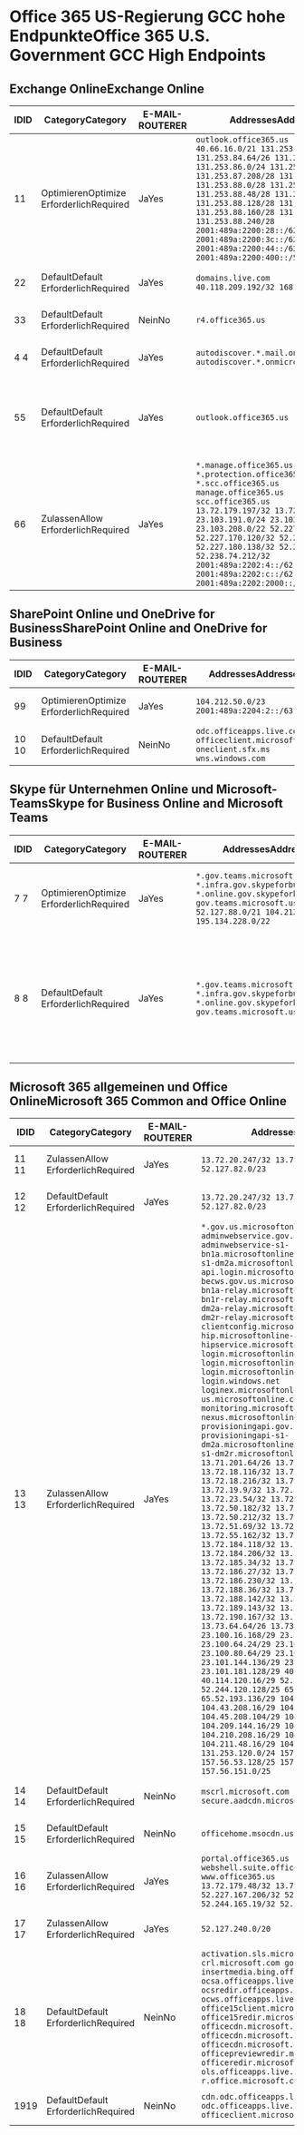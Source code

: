 <!--This file was automatically generated by a script, any manual changes will be overwritten.-->
<!--Please contact the Office 365 Endpoints team with any questions.-->
<!--USGovGCCHigh endpoints version 2018063000-->
<!--File generated 2018-07-20 14:25:13.8573-->

# <a name="office-365-us-government-gcc-high-endpoints"></a><span data-ttu-id="2129b-101">Office 365 US-Regierung GCC hohe Endpunkte</span><span class="sxs-lookup"><span data-stu-id="2129b-101">Office 365 U.S. Government GCC High Endpoints</span></span>


## <a name="exchange-online"></a><span data-ttu-id="2129b-102">Exchange Online</span><span class="sxs-lookup"><span data-stu-id="2129b-102">Exchange Online</span></span>

<span data-ttu-id="2129b-103">ID</span><span class="sxs-lookup"><span data-stu-id="2129b-103">ID</span></span> | <span data-ttu-id="2129b-104">Category</span><span class="sxs-lookup"><span data-stu-id="2129b-104">Category</span></span>             | <span data-ttu-id="2129b-105">E-MAIL-ROUTER</span><span class="sxs-lookup"><span data-stu-id="2129b-105">ER</span></span>  | <span data-ttu-id="2129b-106">Addresses</span><span class="sxs-lookup"><span data-stu-id="2129b-106">Addresses</span></span>                                                                                                                                                                                                                                                                                                                                                                                                                    | <span data-ttu-id="2129b-107">Ports</span><span class="sxs-lookup"><span data-stu-id="2129b-107">Ports</span></span>                          
-- | -------------------- | --- | ---------------------------------------------------------------------------------------------------------------------------------------------------------------------------------------------------------------------------------------------------------------------------------------------------------------------------------------------------------------------------------------------------------------------------- | -------------------------------
<span data-ttu-id="2129b-108">1</span><span class="sxs-lookup"><span data-stu-id="2129b-108">1</span></span>  | <span data-ttu-id="2129b-109">Optimieren</span><span class="sxs-lookup"><span data-stu-id="2129b-109">Optimize</span></span><BR><span data-ttu-id="2129b-110">Erforderlich</span><span class="sxs-lookup"><span data-stu-id="2129b-110">Required</span></span> | <span data-ttu-id="2129b-111">Ja</span><span class="sxs-lookup"><span data-stu-id="2129b-111">Yes</span></span> | `outlook.office365.us`<BR>`40.66.16.0/21 131.253.83.0/26 131.253.84.64/26 131.253.84.192/26 131.253.86.0/24 131.253.87.144/28 131.253.87.208/28 131.253.87.240/28 131.253.88.0/28 131.253.88.32/28 131.253.88.48/28 131.253.88.96/28 131.253.88.128/28 131.253.88.144/28 131.253.88.160/28 131.253.88.192/28 131.253.88.240/28 2001:489a:2200:28::/62 2001:489a:2200:3c::/62 2001:489a:2200:44::/62 2001:489a:2200:400::/56` | <span data-ttu-id="2129b-112">**TCP:** 443, 80</span><span class="sxs-lookup"><span data-stu-id="2129b-112">**TCP:** 443, 80</span></span>               
<span data-ttu-id="2129b-113">2</span><span class="sxs-lookup"><span data-stu-id="2129b-113">2</span></span>  | <span data-ttu-id="2129b-114">Default</span><span class="sxs-lookup"><span data-stu-id="2129b-114">Default</span></span><BR><span data-ttu-id="2129b-115">Erforderlich</span><span class="sxs-lookup"><span data-stu-id="2129b-115">Required</span></span>  | <span data-ttu-id="2129b-116">Ja</span><span class="sxs-lookup"><span data-stu-id="2129b-116">Yes</span></span> | `domains.live.com`<BR>`40.118.209.192/32 168.62.190.41/32`                                                                                                                                                                                                                                                                                                                                                                   | <span data-ttu-id="2129b-117">**TCP:** 443, 80</span><span class="sxs-lookup"><span data-stu-id="2129b-117">**TCP:** 443, 80</span></span>               
<span data-ttu-id="2129b-118">3</span><span class="sxs-lookup"><span data-stu-id="2129b-118">3</span></span>  | <span data-ttu-id="2129b-119">Default</span><span class="sxs-lookup"><span data-stu-id="2129b-119">Default</span></span><BR><span data-ttu-id="2129b-120">Erforderlich</span><span class="sxs-lookup"><span data-stu-id="2129b-120">Required</span></span>  | <span data-ttu-id="2129b-121">Nein</span><span class="sxs-lookup"><span data-stu-id="2129b-121">No</span></span>  | `r4.office365.us`                                                                                                                                                                                                                                                                                                                                                                                                            | <span data-ttu-id="2129b-122">**TCP:** 443, 80</span><span class="sxs-lookup"><span data-stu-id="2129b-122">**TCP:** 443, 80</span></span>               
<span data-ttu-id="2129b-123">4 </span><span class="sxs-lookup"><span data-stu-id="2129b-123">4</span></span>  | <span data-ttu-id="2129b-124">Default</span><span class="sxs-lookup"><span data-stu-id="2129b-124">Default</span></span><BR><span data-ttu-id="2129b-125">Erforderlich</span><span class="sxs-lookup"><span data-stu-id="2129b-125">Required</span></span>  | <span data-ttu-id="2129b-126">Ja</span><span class="sxs-lookup"><span data-stu-id="2129b-126">Yes</span></span> | `autodiscover.*.mail.onmicrosoft.com autodiscover.*.onmicrosoft.com`                                                                                                                                                                                                                                                                                                                                                         | <span data-ttu-id="2129b-127">**TCP:** 443, 80</span><span class="sxs-lookup"><span data-stu-id="2129b-127">**TCP:** 443, 80</span></span>               
<span data-ttu-id="2129b-128">5</span><span class="sxs-lookup"><span data-stu-id="2129b-128">5</span></span>  | <span data-ttu-id="2129b-129">Default</span><span class="sxs-lookup"><span data-stu-id="2129b-129">Default</span></span><BR><span data-ttu-id="2129b-130">Erforderlich</span><span class="sxs-lookup"><span data-stu-id="2129b-130">Required</span></span>  | <span data-ttu-id="2129b-131">Ja</span><span class="sxs-lookup"><span data-stu-id="2129b-131">Yes</span></span> | `outlook.office365.us`                                                                                                                                                                                                                                                                                                                                                                                                       | <span data-ttu-id="2129b-132">**TCP:** 143, 25, 587, 993, 995</span><span class="sxs-lookup"><span data-stu-id="2129b-132">**TCP:** 143, 25, 587, 993, 995</span></span>
<span data-ttu-id="2129b-133">6</span><span class="sxs-lookup"><span data-stu-id="2129b-133">6</span></span>  | <span data-ttu-id="2129b-134">Zulassen</span><span class="sxs-lookup"><span data-stu-id="2129b-134">Allow</span></span><BR><span data-ttu-id="2129b-135">Erforderlich</span><span class="sxs-lookup"><span data-stu-id="2129b-135">Required</span></span>    | <span data-ttu-id="2129b-136">Ja</span><span class="sxs-lookup"><span data-stu-id="2129b-136">Yes</span></span> | `*.manage.office365.us *.protection.office365.us *.scc.office365.us manage.office365.us scc.office365.us`<BR>`13.72.179.197/32 13.72.183.70/32 23.103.191.0/24 23.103.199.128/25 23.103.208.0/22 52.227.170.14/32 52.227.170.120/32 52.227.178.94/32 52.227.180.138/32 52.227.182.149/32 52.238.74.212/32 2001:489a:2202:4::/62 2001:489a:2202:c::/62 2001:489a:2202:2000::/63`                                              | <span data-ttu-id="2129b-137">**TCP:** 25, 443</span><span class="sxs-lookup"><span data-stu-id="2129b-137">**TCP:** 25, 443</span></span>               

## <a name="sharepoint-online-and-onedrive-for-business"></a><span data-ttu-id="2129b-138">SharePoint Online und OneDrive for Business</span><span class="sxs-lookup"><span data-stu-id="2129b-138">SharePoint Online and OneDrive for Business</span></span>

<span data-ttu-id="2129b-139">ID</span><span class="sxs-lookup"><span data-stu-id="2129b-139">ID</span></span> | <span data-ttu-id="2129b-140">Category</span><span class="sxs-lookup"><span data-stu-id="2129b-140">Category</span></span>             | <span data-ttu-id="2129b-141">E-MAIL-ROUTER</span><span class="sxs-lookup"><span data-stu-id="2129b-141">ER</span></span>  | <span data-ttu-id="2129b-142">Addresses</span><span class="sxs-lookup"><span data-stu-id="2129b-142">Addresses</span></span>                                                                             | <span data-ttu-id="2129b-143">Ports</span><span class="sxs-lookup"><span data-stu-id="2129b-143">Ports</span></span>           
-- | -------------------- | --- | ------------------------------------------------------------------------------------- | ----------------
<span data-ttu-id="2129b-144">9</span><span class="sxs-lookup"><span data-stu-id="2129b-144">9</span></span>  | <span data-ttu-id="2129b-145">Optimieren</span><span class="sxs-lookup"><span data-stu-id="2129b-145">Optimize</span></span><BR><span data-ttu-id="2129b-146">Erforderlich</span><span class="sxs-lookup"><span data-stu-id="2129b-146">Required</span></span> | <span data-ttu-id="2129b-147">Ja</span><span class="sxs-lookup"><span data-stu-id="2129b-147">Yes</span></span> | `104.212.50.0/23 2001:489a:2204:2::/63`                                               | <span data-ttu-id="2129b-148">**TCP:** 443, 80</span><span class="sxs-lookup"><span data-stu-id="2129b-148">**TCP:** 443, 80</span></span>
<span data-ttu-id="2129b-149">10 </span><span class="sxs-lookup"><span data-stu-id="2129b-149">10</span></span> | <span data-ttu-id="2129b-150">Default</span><span class="sxs-lookup"><span data-stu-id="2129b-150">Default</span></span><BR><span data-ttu-id="2129b-151">Erforderlich</span><span class="sxs-lookup"><span data-stu-id="2129b-151">Required</span></span>  | <span data-ttu-id="2129b-152">Nein</span><span class="sxs-lookup"><span data-stu-id="2129b-152">No</span></span>  | `odc.officeapps.live.com officeclient.microsoft.com oneclient.sfx.ms wns.windows.com` | <span data-ttu-id="2129b-153">**TCP:** 443, 80</span><span class="sxs-lookup"><span data-stu-id="2129b-153">**TCP:** 443, 80</span></span>

## <a name="skype-for-business-online-and-microsoft-teams"></a><span data-ttu-id="2129b-154">Skype für Unternehmen Online und Microsoft-Teams</span><span class="sxs-lookup"><span data-stu-id="2129b-154">Skype for Business Online and Microsoft Teams</span></span>

<span data-ttu-id="2129b-155">ID</span><span class="sxs-lookup"><span data-stu-id="2129b-155">ID</span></span> | <span data-ttu-id="2129b-156">Category</span><span class="sxs-lookup"><span data-stu-id="2129b-156">Category</span></span>             | <span data-ttu-id="2129b-157">E-MAIL-ROUTER</span><span class="sxs-lookup"><span data-stu-id="2129b-157">ER</span></span>  | <span data-ttu-id="2129b-158">Addresses</span><span class="sxs-lookup"><span data-stu-id="2129b-158">Addresses</span></span>                                                                                                                                                               | <span data-ttu-id="2129b-159">Ports</span><span class="sxs-lookup"><span data-stu-id="2129b-159">Ports</span></span>                                             
-- | -------------------- | --- | ----------------------------------------------------------------------------------------------------------------------------------------------------------------------- | --------------------------------------------------
<span data-ttu-id="2129b-160">7 </span><span class="sxs-lookup"><span data-stu-id="2129b-160">7</span></span>  | <span data-ttu-id="2129b-161">Optimieren</span><span class="sxs-lookup"><span data-stu-id="2129b-161">Optimize</span></span><BR><span data-ttu-id="2129b-162">Erforderlich</span><span class="sxs-lookup"><span data-stu-id="2129b-162">Required</span></span> | <span data-ttu-id="2129b-163">Ja</span><span class="sxs-lookup"><span data-stu-id="2129b-163">Yes</span></span> | `*.gov.teams.microsoft.us *.infra.gov.skypeforbusiness.us *.online.gov.skypeforbusiness.us gov.teams.microsoft.us`<BR>`52.127.88.0/21 104.212.44.0/22 195.134.228.0/22` | <span data-ttu-id="2129b-164">**TCP:** 443, 80</span><span class="sxs-lookup"><span data-stu-id="2129b-164">**TCP:** 443, 80</span></span><BR><span data-ttu-id="2129b-165">**UDP:** 3478</span><span class="sxs-lookup"><span data-stu-id="2129b-165">**UDP:** 3478</span></span>                 
<span data-ttu-id="2129b-166">8 </span><span class="sxs-lookup"><span data-stu-id="2129b-166">8</span></span>  | <span data-ttu-id="2129b-167">Default</span><span class="sxs-lookup"><span data-stu-id="2129b-167">Default</span></span><BR><span data-ttu-id="2129b-168">Erforderlich</span><span class="sxs-lookup"><span data-stu-id="2129b-168">Required</span></span>  | <span data-ttu-id="2129b-169">Ja</span><span class="sxs-lookup"><span data-stu-id="2129b-169">Yes</span></span> | `*.gov.teams.microsoft.us *.infra.gov.skypeforbusiness.us *.online.gov.skypeforbusiness.us gov.teams.microsoft.us`                                                      | <span data-ttu-id="2129b-170">**TCP:** 5061, 50000 – 59999</span><span class="sxs-lookup"><span data-stu-id="2129b-170">**TCP:** 5061, 50000-59999</span></span><BR><span data-ttu-id="2129b-171">**UDP:** 50000 – 59999</span><span class="sxs-lookup"><span data-stu-id="2129b-171">**UDP:** 50000-59999</span></span>

## <a name="microsoft-365-common-and-office-online"></a><span data-ttu-id="2129b-172">Microsoft 365 allgemeinen und Office Online</span><span class="sxs-lookup"><span data-stu-id="2129b-172">Microsoft 365 Common and Office Online</span></span>

<span data-ttu-id="2129b-173">ID</span><span class="sxs-lookup"><span data-stu-id="2129b-173">ID</span></span> | <span data-ttu-id="2129b-174">Category</span><span class="sxs-lookup"><span data-stu-id="2129b-174">Category</span></span>            | <span data-ttu-id="2129b-175">E-MAIL-ROUTER</span><span class="sxs-lookup"><span data-stu-id="2129b-175">ER</span></span>  | <span data-ttu-id="2129b-176">Addresses</span><span class="sxs-lookup"><span data-stu-id="2129b-176">Addresses</span></span>                                                                                                                                                                                                                                                                                                                                                                                                                                                                                                                                                                                                                                                                                                                                                                                                                                                                                                                                                                                                                                                                                                                                                                                                                                                                                                                                                                                                                                                                                                                                                                                                                                                                                                                                                                                                                                                                                                                                                                                                                                  | <span data-ttu-id="2129b-177">Ports</span><span class="sxs-lookup"><span data-stu-id="2129b-177">Ports</span></span>           
-- | ------------------- | --- | ------------------------------------------------------------------------------------------------------------------------------------------------------------------------------------------------------------------------------------------------------------------------------------------------------------------------------------------------------------------------------------------------------------------------------------------------------------------------------------------------------------------------------------------------------------------------------------------------------------------------------------------------------------------------------------------------------------------------------------------------------------------------------------------------------------------------------------------------------------------------------------------------------------------------------------------------------------------------------------------------------------------------------------------------------------------------------------------------------------------------------------------------------------------------------------------------------------------------------------------------------------------------------------------------------------------------------------------------------------------------------------------------------------------------------------------------------------------------------------------------------------------------------------------------------------------------------------------------------------------------------------------------------------------------------------------------------------------------------------------------------------------------------------------------------------------------------------------------------------------------------------------------------------------------------------------------------------------------------------------------------------------------------------------ | ----------------
<span data-ttu-id="2129b-178">11 </span><span class="sxs-lookup"><span data-stu-id="2129b-178">11</span></span> | <span data-ttu-id="2129b-179">Zulassen</span><span class="sxs-lookup"><span data-stu-id="2129b-179">Allow</span></span><BR><span data-ttu-id="2129b-180">Erforderlich</span><span class="sxs-lookup"><span data-stu-id="2129b-180">Required</span></span>   | <span data-ttu-id="2129b-181">Ja</span><span class="sxs-lookup"><span data-stu-id="2129b-181">Yes</span></span> | `13.72.20.247/32 13.72.185.126/32 52.127.82.0/23`                                                                                                                                                                                                                                                                                                                                                                                                                                                                                                                                                                                                                                                                                                                                                                                                                                                                                                                                                                                                                                                                                                                                                                                                                                                                                                                                                                                                                                                                                                                                                                                                                                                                                                                                                                                                                                                                                                                                                                                          | <span data-ttu-id="2129b-182">**TCP:** 443</span><span class="sxs-lookup"><span data-stu-id="2129b-182">**TCP:** 443</span></span>    
<span data-ttu-id="2129b-183">12 </span><span class="sxs-lookup"><span data-stu-id="2129b-183">12</span></span> | <span data-ttu-id="2129b-184">Default</span><span class="sxs-lookup"><span data-stu-id="2129b-184">Default</span></span><BR><span data-ttu-id="2129b-185">Erforderlich</span><span class="sxs-lookup"><span data-stu-id="2129b-185">Required</span></span> | <span data-ttu-id="2129b-186">Ja</span><span class="sxs-lookup"><span data-stu-id="2129b-186">Yes</span></span> | `13.72.20.247/32 13.72.185.126/32 52.127.82.0/23`                                                                                                                                                                                                                                                                                                                                                                                                                                                                                                                                                                                                                                                                                                                                                                                                                                                                                                                                                                                                                                                                                                                                                                                                                                                                                                                                                                                                                                                                                                                                                                                                                                                                                                                                                                                                                                                                                                                                                                                          | <span data-ttu-id="2129b-187">**TCP:** 443</span><span class="sxs-lookup"><span data-stu-id="2129b-187">**TCP:** 443</span></span>    
<span data-ttu-id="2129b-188">13 </span><span class="sxs-lookup"><span data-stu-id="2129b-188">13</span></span> | <span data-ttu-id="2129b-189">Zulassen</span><span class="sxs-lookup"><span data-stu-id="2129b-189">Allow</span></span><BR><span data-ttu-id="2129b-190">Erforderlich</span><span class="sxs-lookup"><span data-stu-id="2129b-190">Required</span></span>   | <span data-ttu-id="2129b-191">Ja</span><span class="sxs-lookup"><span data-stu-id="2129b-191">Yes</span></span> | `*.gov.us.microsoftonline.com adminwebservice.gov.us.microsoftonline.com adminwebservice-s1-bn1a.microsoftonline.com adminwebservice-s1-dm2a.microsoftonline.com api.login.microsoftonline.com becws.gov.us.microsoftonline.com bws-s1-bn1a-relay.microsoftonline.com bws-s1-bn1r-relay.microsoftonline.com bws-s1-dm2a-relay.microsoftonline.com bws-s1-dm2r-relay.microsoftonline.com clientconfig.microsoftonline-p.net hip.microsoftonline-p.net hipservice.microsoftonline.com login.microsoftonline.com login.microsoftonline.us login.microsoftonline-p.com login.windows.net loginex.microsoftonline.com login-us.microsoftonline.com monitoring.microsoftonline-p.com nexus.microsoftonline-p.com provisioningapi.gov.us.microsoftonline.com provisioningapi-s1-dm2a.microsoftonline.com provisioningapi-s1-dm2r.microsoftonline.com`<BR>`13.71.201.64/26 13.72.17.49/32 13.72.18.116/32 13.72.18.212/32 13.72.18.216/32 13.72.18.221/32 13.72.19.9/32 13.72.19.36/32 13.72.20.4/32 13.72.23.54/32 13.72.49.238/32 13.72.50.182/32 13.72.50.206/32 13.72.50.212/32 13.72.50.218/32 13.72.51.69/32 13.72.55.111/32 13.72.55.162/32 13.72.55.177/32 13.72.184.118/32 13.72.184.199/32 13.72.184.206/32 13.72.185.5/32 13.72.185.34/32 13.72.186.4/32 13.72.186.27/32 13.72.186.138/32 13.72.186.230/32 13.72.187.8/32 13.72.188.36/32 13.72.188.114/32 13.72.188.142/32 13.72.189.27/32 13.72.189.143/32 13.72.190.80/32 13.72.190.167/32 13.72.191.10/32 13.73.64.64/26 13.73.208.128/25 23.100.16.168/29 23.100.32.136/29 23.100.64.24/29 23.100.72.32/29 23.100.80.64/29 23.100.120.64/29 23.101.144.136/29 23.101.165.168/29 23.101.181.128/29 40.113.192.16/29 40.114.120.16/29 52.126.194.0/23 52.244.120.128/25 65.52.1.16/29 65.52.193.136/29 104.42.72.16/29 104.43.208.16/29 104.43.240.16/29 104.45.208.104/29 104.46.112.8/29 104.209.144.16/29 104.210.48.8/29 104.210.208.16/29 104.211.16.16/29 104.211.48.16/29 104.215.96.24/29 131.253.120.0/24 157.55.59.128/25 157.56.53.128/25 157.56.58.0/25 157.56.151.0/25` | <span data-ttu-id="2129b-192">**TCP:** 443</span><span class="sxs-lookup"><span data-stu-id="2129b-192">**TCP:** 443</span></span>    
<span data-ttu-id="2129b-193">14 </span><span class="sxs-lookup"><span data-stu-id="2129b-193">14</span></span> | <span data-ttu-id="2129b-194">Default</span><span class="sxs-lookup"><span data-stu-id="2129b-194">Default</span></span><BR><span data-ttu-id="2129b-195">Erforderlich</span><span class="sxs-lookup"><span data-stu-id="2129b-195">Required</span></span> | <span data-ttu-id="2129b-196">Nein</span><span class="sxs-lookup"><span data-stu-id="2129b-196">No</span></span>  | `mscrl.microsoft.com secure.aadcdn.microsoftonline-p.com`                                                                                                                                                                                                                                                                                                                                                                                                                                                                                                                                                                                                                                                                                                                                                                                                                                                                                                                                                                                                                                                                                                                                                                                                                                                                                                                                                                                                                                                                                                                                                                                                                                                                                                                                                                                                                                                                                                                                                                                  | <span data-ttu-id="2129b-197">**TCP:** 443</span><span class="sxs-lookup"><span data-stu-id="2129b-197">**TCP:** 443</span></span>    
<span data-ttu-id="2129b-198">15 </span><span class="sxs-lookup"><span data-stu-id="2129b-198">15</span></span> | <span data-ttu-id="2129b-199">Default</span><span class="sxs-lookup"><span data-stu-id="2129b-199">Default</span></span><BR><span data-ttu-id="2129b-200">Erforderlich</span><span class="sxs-lookup"><span data-stu-id="2129b-200">Required</span></span> | <span data-ttu-id="2129b-201">Nein</span><span class="sxs-lookup"><span data-stu-id="2129b-201">No</span></span>  | `officehome.msocdn.us prod.msocdn.us`                                                                                                                                                                                                                                                                                                                                                                                                                                                                                                                                                                                                                                                                                                                                                                                                                                                                                                                                                                                                                                                                                                                                                                                                                                                                                                                                                                                                                                                                                                                                                                                                                                                                                                                                                                                                                                                                                                                                                                                                      | <span data-ttu-id="2129b-202">**TCP:** 443, 80</span><span class="sxs-lookup"><span data-stu-id="2129b-202">**TCP:** 443, 80</span></span>
<span data-ttu-id="2129b-203">16 </span><span class="sxs-lookup"><span data-stu-id="2129b-203">16</span></span> | <span data-ttu-id="2129b-204">Zulassen</span><span class="sxs-lookup"><span data-stu-id="2129b-204">Allow</span></span><BR><span data-ttu-id="2129b-205">Erforderlich</span><span class="sxs-lookup"><span data-stu-id="2129b-205">Required</span></span>   | <span data-ttu-id="2129b-206">Ja</span><span class="sxs-lookup"><span data-stu-id="2129b-206">Yes</span></span> | `portal.office365.us webshell.suite.office365.us www.office365.us`<BR>`13.72.179.48/32 13.72.188.8/32 52.227.167.206/32 52.227.170.242/32 52.244.165.19/32 52.247.174.184/32`                                                                                                                                                                                                                                                                                                                                                                                                                                                                                                                                                                                                                                                                                                                                                                                                                                                                                                                                                                                                                                                                                                                                                                                                                                                                                                                                                                                                                                                                                                                                                                                                                                                                                                                                                                                                                                                              | <span data-ttu-id="2129b-207">**TCP:** 443, 80</span><span class="sxs-lookup"><span data-stu-id="2129b-207">**TCP:** 443, 80</span></span>
<span data-ttu-id="2129b-208">17 </span><span class="sxs-lookup"><span data-stu-id="2129b-208">17</span></span> | <span data-ttu-id="2129b-209">Zulassen</span><span class="sxs-lookup"><span data-stu-id="2129b-209">Allow</span></span><BR><span data-ttu-id="2129b-210">Erforderlich</span><span class="sxs-lookup"><span data-stu-id="2129b-210">Required</span></span>   | <span data-ttu-id="2129b-211">Ja</span><span class="sxs-lookup"><span data-stu-id="2129b-211">Yes</span></span> | `52.127.240.0/20`                                                                                                                                                                                                                                                                                                                                                                                                                                                                                                                                                                                                                                                                                                                                                                                                                                                                                                                                                                                                                                                                                                                                                                                                                                                                                                                                                                                                                                                                                                                                                                                                                                                                                                                                                                                                                                                                                                                                                                                                                          | <span data-ttu-id="2129b-212">**TCP:** 443</span><span class="sxs-lookup"><span data-stu-id="2129b-212">**TCP:** 443</span></span>    
<span data-ttu-id="2129b-213">18 </span><span class="sxs-lookup"><span data-stu-id="2129b-213">18</span></span> | <span data-ttu-id="2129b-214">Default</span><span class="sxs-lookup"><span data-stu-id="2129b-214">Default</span></span><BR><span data-ttu-id="2129b-215">Erforderlich</span><span class="sxs-lookup"><span data-stu-id="2129b-215">Required</span></span> | <span data-ttu-id="2129b-216">Nein</span><span class="sxs-lookup"><span data-stu-id="2129b-216">No</span></span>  | `activation.sls.microsoft.com crl.microsoft.com go.microsoft.com insertmedia.bing.office.net ocsa.officeapps.live.com ocsredir.officeapps.live.com ocws.officeapps.live.com office15client.microsoft.com office15redir.microsoft.com officecdn.microsoft.com officecdn.microsoft.com.edgekey.net officecdn.microsoft.com.edgesuite.net officepreviewredir.microsoft.com officeredir.microsoft.com ols.officeapps.live.com r.office.microsoft.com`                                                                                                                                                                                                                                                                                                                                                                                                                                                                                                                                                                                                                                                                                                                                                                                                                                                                                                                                                                                                                                                                                                                                                                                                                                                                                                                                                                                                                                                                                                                                                                                          | <span data-ttu-id="2129b-217">**TCP:** 443, 80</span><span class="sxs-lookup"><span data-stu-id="2129b-217">**TCP:** 443, 80</span></span>
<span data-ttu-id="2129b-218">19</span><span class="sxs-lookup"><span data-stu-id="2129b-218">19</span></span> | <span data-ttu-id="2129b-219">Default</span><span class="sxs-lookup"><span data-stu-id="2129b-219">Default</span></span><BR><span data-ttu-id="2129b-220">Erforderlich</span><span class="sxs-lookup"><span data-stu-id="2129b-220">Required</span></span> | <span data-ttu-id="2129b-221">Nein</span><span class="sxs-lookup"><span data-stu-id="2129b-221">No</span></span>  | `cdn.odc.officeapps.live.com odc.officeapps.live.com officeclient.microsoft.com`                                                                                                                                                                                                                                                                                                                                                                                                                                                                                                                                                                                                                                                                                                                                                                                                                                                                                                                                                                                                                                                                                                                                                                                                                                                                                                                                                                                                                                                                                                                                                                                                                                                                                                                                                                                                                                                                                                                                                           | <span data-ttu-id="2129b-222">**TCP:** 443, 80</span><span class="sxs-lookup"><span data-stu-id="2129b-222">**TCP:** 443, 80</span></span>
